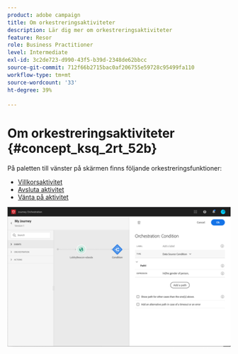 ```yaml
---
product: adobe campaign
title: Om orkestreringsaktiviteter
description: Lär dig mer om orkestreringsaktiviteter
feature: Resor
role: Business Practitioner
level: Intermediate
exl-id: 3c2de723-d990-43f5-b39d-2348de62bbcc
source-git-commit: 712f66b2715bac0af206755e59728c95499fa110
workflow-type: tm+mt
source-wordcount: '33'
ht-degree: 39%

---
```


# Om orkestreringsaktiviteter {#concept_ksq_2rt_52b}

På paletten till vänster på skärmen finns följande orkestreringsfunktioner:

* [Villkorsaktivitet](../building-journeys/condition-activity.md)
* [Avsluta aktivitet](../building-journeys/end-activity.md)
* [Vänta på aktivitet](../building-journeys/wait-activity.md)

![](../assets/journey49.png)
